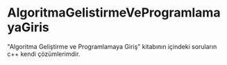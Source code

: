 # AlgoritmaGelistirmeVeProgramlamayaGiris
"Algoritma Geliştirme ve Programlamaya Giriş" kitabının içindeki soruların c++ kendi çözümlerimdir.
